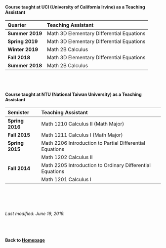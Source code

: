 #### Course taught at UCI (University of California Irvine) as a Teaching Assistant  

__Quarter__ | __Teaching Assistant__
:------------ | :-----------------
__Summer 2019__ | Math 3D Elementary Differential Equations 
__Spring 2019__ | Math 3D Elementary Differential Equations 
__Winter 2019__ | Math 2B Calculus
__Fall 2018__ | Math 3D Elementary Differential Equations
__Summer 2018__ | Math 2B Calculus


<br />    
<br />    




#### Course taught at NTU (National Taiwan University) as a Teaching Assistant  

| __Semister__ | __Teaching Assistant__ |
|:------------ | :-----------------|
|__Spring 2016__ | Math 1210 Calculus II (Math Major) |
|__Fall 2015__ |  Math 1211 Calculus I  (Math Major) |
|__Spring 2015__ | Math 2206 Introduction to Partial Differential Equations |
| | Math 1202 Calculus II |
|__Fall 2014__ | Math 2205 Introduction to Ordinary Differential Equations    |
| |  Math 1201 Calculus I |







 
      
<br />    
<br />
<br />

###### Last modified: June 19, 2019.
<br />

      
#### Back to [Homepage](https://chaominl.github.io)
